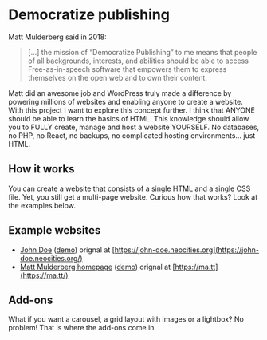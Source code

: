 # Democratize publishing

Matt Mulderberg said in 2018:

> [...] the mission of “Democratize Publishing” to me means that people of all backgrounds, interests, and abilities should be able to access Free-as-in-speech software that empowers them to express themselves on the open web and to own their content.

Matt did an awesome job and WordPress truly made a difference by powering millions of websites and enabling anyone to create a website. With this project I want to explore this concept further. I think that ANYONE should be able to learn the basics of HTML. This knowledge should allow you to FULLY create, manage and host a website YOURSELF. No databases, no PHP, no React, no backups, no complicated hosting environments... just HTML.

## How it works

You can create a website that consists of a single HTML and a single CSS file. Yet, you still get a multi-page website. Curious how that works? Look at the examples below.

## Example websites

- [John Doe](demo/) ([demo](https://jhvanderschee.github.io/democratizepublishing/demo/)) orignal at [https://john-doe.neocities.org](https://john-doe.neocities.org/)
- [Matt Mulderberg homepage](matt-mullenweg/) ([demo](https://jhvanderschee.github.io/democratizepublishing/matt-mullenweg/)) orignal at [https://ma.tt](https://ma.tt/)

## Add-ons

What if you want a carousel, a grid layout with images or a lightbox? No problem! That is where the add-ons come in.